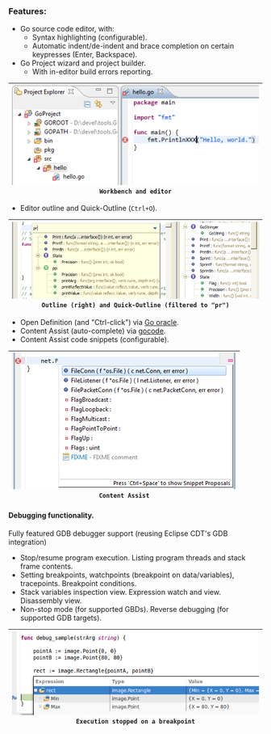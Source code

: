 ### Features:

 * Go source code editor, with:
   * Syntax highlighting (configurable). 
   * Automatic indent/de-indent and brace completion on certain keypresses (Enter, Backspace).
 * Go Project wizard and project builder.
   * With in-editor build errors reporting.

| [![sample_basic](screenshots/sample_basic.thumb.png)](screenshots/sample_basic.png?raw=true)<br/>`Workbench and editor` |
|----|

   * Editor outline and Quick-Outline (`Ctrl+O`).
   
| [![sample_basic](screenshots/Feature_QuickOutline.thumb.png)](screenshots/Feature_QuickOutline.png?raw=true)<br/>`Outline (right) and Quick-Outline (filtered to "pr")` |
|----|

 * Open Definition (and "Ctrl-click") via [Go oracle](http://golang.org/s/oracle-user-manual).
 * Content Assist (auto-complete) via [gocode](https://github.com/nsf/gocode). 
  * Content Assist code snippets (configurable).

| [![sample_basic](screenshots/Feature_ContentAssist.thumb.png)](screenshots/Feature_ContentAssist.png?raw=true)<br/>`Content Assist` |
|----| 

#### Debugging functionality. 
Fully featured GDB debugger support (reusing Eclipse CDT's GDB integration)
  * Stop/resume program execution. Listing program threads and stack frame contents.
  * Setting breakpoints, watchpoints (breakpoint on data/variables), tracepoints. Breakpoint conditions.
  * Stack variables inspection view. Expression watch and view. Disassembly view.
  * Non-stop mode (for supported GBDs). Reverse debugging (for supported GDB targets).

| [![sample_debug](screenshots/sample_debug.thumb.png)](screenshots/sample_debug.png?raw=true)<br/>`Execution stopped on a breakpoint` |
|----|
